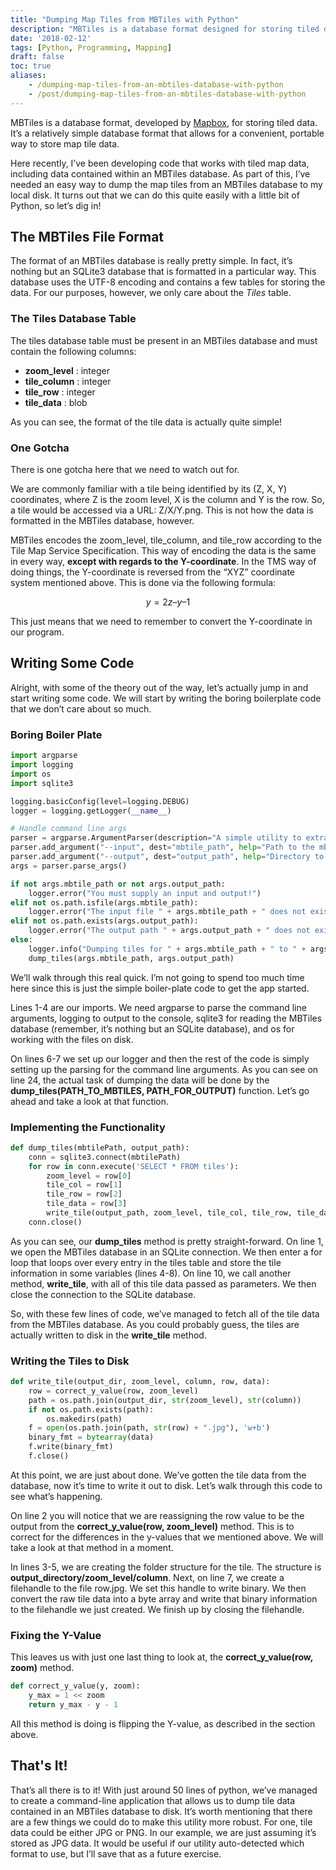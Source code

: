 ```yaml
---
title: "Dumping Map Tiles from MBTiles with Python"
description: "MBTiles is a database format designed for storing tiled data. It's a relatively simple database format that provides for a convenient, portable way to store map tile data. Today we will be taking a look at how we can use Python to dump these map tiles from an MBTiles databse."
date: '2018-02-12'
tags: [Python, Programming, Mapping]
draft: false
toc: true
aliases:
    - /dumping-map-tiles-from-an-mbtiles-database-with-python
    - /post/dumping-map-tiles-from-an-mbtiles-database-with-python
---
```


MBTiles is a database format, developed by [Mapbox](https://www.mapbox.com/), for storing tiled data. It’s a relatively simple database format that allows for a convenient, portable way to store map tile data.

Here recently, I’ve been developing code that works with tiled map data, including data contained within an MBTiles database. As part of this, I’ve needed an easy way to dump the map tiles from an MBTiles database to my local disk. It turns out that we can do this quite easily with a little bit of Python, so let’s dig in!

<!--more-->

## The MBTiles File Format

The format of an MBTiles database is really pretty simple. In fact, it’s nothing but an SQLite3 database that is formatted in a particular way. This database uses the UTF-8 encoding and contains a few tables for storing the data. For our purposes, however, we only care about the *Tiles* table.

### The Tiles Database Table

The tiles database table must be present in an MBTiles database and must contain the following columns:

* **zoom_level** : integer
* **tile_column** : integer
* **tile_row** : integer
* **tile_data** : blob

As you can see, the format of the tile data is actually quite simple!

### One Gotcha

There is one gotcha here that we need to watch out for.

We are commonly familiar with a tile being identified by its (Z, X, Y) coordinates, where Z is the zoom level, X is the column and Y is the row. So, a tile would be accessed via a URL: Z/X/Y.png. This is not how the data is formatted in the MBTiles database, however.

MBTiles encodes the zoom_level, tile_column, and tile_row according to the Tile Map Service Specification. This way of encoding the data is the same in every way, **except with regards to the Y-coordinate**. In the TMS way of doing things, the Y-coordinate is reversed from the “XYZ” coordinate system mentioned above. This is done via the following formula:

$$ y = 2z – y – 1 $$

This just means that we need to remember to convert the Y-coordinate in our program.

## Writing Some Code

Alright, with some of the theory out of the way, let’s actually jump in and start writing some code. We will start by writing the boring boilerplate code that we don’t care about so much.

### Boring Boiler Plate

```python
import argparse
import logging
import os
import sqlite3

logging.basicConfig(level=logging.DEBUG)
logger = logging.getLogger(__name__)

# Handle command line args
parser = argparse.ArgumentParser(description="A simple utility to extract files from MBTiles")
parser.add_argument("--input", dest="mbtile_path", help="Path to the mbtile file")
parser.add_argument("--output", dest="output_path", help="Directory to dump tiles to")
args = parser.parse_args()

if not args.mbtile_path or not args.output_path:
    logger.error("You must supply an input and output!")
elif not os.path.isfile(args.mbtile_path):
    logger.error("The input file " + args.mbtile_path + " does not exist.")
elif not os.path.exists(args.output_path):
    logger.error("The output path " + args.output_path + " does not exist.")
else:
    logger.info("Dumping tiles for " + args.mbtile_path + " to " + args.output_path)
    dump_tiles(args.mbtile_path, args.output_path)
```

We’ll walk through this real quick. I’m not going to spend too much time here since this is just the simple boiler-plate code to get the app started.

Lines 1-4 are our imports. We need argparse to parse the command line arguments, logging to output to the console, sqlite3 for reading the MBTiles database (remember, it’s nothing but an SQLite database), and os for working with the files on disk.

On lines 6-7 we set up our logger and then the rest of the code is simply setting up the parsing for the command line arguments. As you can see on line 24, the actual task of dumping the data will be done by the **dump_tiles(PATH_TO_MBTILES, PATH_FOR_OUTPUT)** function. Let’s go ahead and take a look at that function.

### Implementing the Functionality

```python
def dump_tiles(mbtilePath, output_path):
    conn = sqlite3.connect(mbtilePath)
    for row in conn.execute('SELECT * FROM tiles'):
        zoom_level = row[0]
        tile_col = row[1]
        tile_row = row[2]
        tile_data = row[3]
        write_tile(output_path, zoom_level, tile_col, tile_row, tile_data)
    conn.close()
```

As you can see, our **dump_tiles** method is pretty straight-forward. On line 1, we open the MBTiles database in an SQLite connection. We then enter a for loop that loops over every entry in the tiles table and store the tile information in some variables (lines 4-8). On line 10, we call another method, **write_tile**, with all of this tile data passed as parameters. We then close the connection to the SQLite database.

So, with these few lines of code, we’ve managed to fetch all of the tile data from the MBTiles database. As you could probably guess, the tiles are actually written to disk in the **write_tile** method.

### Writing the Tiles to Disk

```python
def write_tile(output_dir, zoom_level, column, row, data):
    row = correct_y_value(row, zoom_level)
    path = os.path.join(output_dir, str(zoom_level), str(column))
    if not os.path.exists(path):
        os.makedirs(path)
    f = open(os.path.join(path, str(row) + ".jpg"), 'w+b')
    binary_fmt = bytearray(data)
    f.write(binary_fmt)
    f.close()
```

At this point, we are just about done. We’ve gotten the tile data from the database, now it’s time to write it out to disk. Let’s walk through this code to see what’s happening.

On line 2 you will notice that we are reassigning the row value to be the output from the **correct_y_value(row, zoom_level)** method. This is to correct for the differences in the y-values that we mentioned above. We will take a look at that method in a moment.

In lines 3-5, we are creating the folder structure for the tile. The structure is **output_directory/zoom_level/column**. Next, on line 7, we create a filehandle to the file row.jpg. We set this handle to write binary. We then convert the raw tile data into a byte array and write that binary information to the filehandle we just created. We finish up by closing the filehandle.

### Fixing the Y-Value

This leaves us with just one last thing to look at, the **correct_y_value(row, zoom)** method.

```python
def correct_y_value(y, zoom):
    y_max = 1 << zoom
    return y_max - y - 1
```

All this method is doing is flipping the Y-value, as described in the section above.

## That's It!

That’s all there is to it! With just around 50 lines of python, we’ve managed to create a command-line application that allows us to dump tile data contained in an MBTiles database to disk. It’s worth mentioning that there are a few things we could do to make this utility more robust. For one, tile data could be either JPG or PNG. In our example, we are just assuming it’s stored as JPG data. It would be useful if our utility auto-detected which format to use, but I’ll save that as a future exercise.